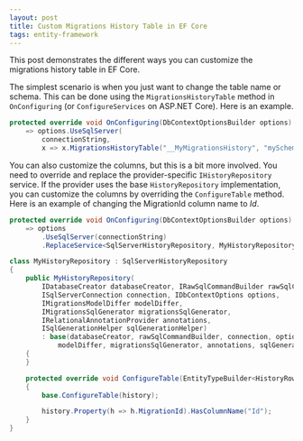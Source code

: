 ```yaml
---
layout: post
title: Custom Migrations History Table in EF Core
tags: entity-framework
---
```


This post demonstrates the different ways you can customize the migrations history table in EF Core.

The simplest scenario is when you just want to change the table name or schema. This can be done using the
`MigrationsHistoryTable` method in `OnConfiguring` (or `ConfigureServices` on ASP.NET Core). Here is an example.

```cs
protected override void OnConfiguring(DbContextOptionsBuilder options)
    => options.UseSqlServer(
        connectionString,
        x => x.MigrationsHistoryTable("__MyMigrationsHistory", "mySchema"));
```

You can also customize the columns, but this is a bit more involved. You need to override and replace the
provider-specific `IHistoryRepository` service. If the provider uses the base `HistoryRepository` implementation, you
can customize the columns by overriding the `ConfigureTable` method. Here is an example of changing the MigrationId
column name to *Id*.

```cs
protected override void OnConfiguring(DbContextOptionsBuilder options)
    => options
        .UseSqlServer(connectionString)
        .ReplaceService<SqlServerHistoryRepository, MyHistoryRepository>();
```

```cs
class MyHistoryRepository : SqlServerHistoryRepository
{
    public MyHistoryRepository(
        IDatabaseCreator databaseCreator, IRawSqlCommandBuilder rawSqlCommandBuilder,
        ISqlServerConnection connection, IDbContextOptions options,
        IMigrationsModelDiffer modelDiffer,
        IMigrationsSqlGenerator migrationsSqlGenerator,
        IRelationalAnnotationProvider annotations,
        ISqlGenerationHelper sqlGenerationHelper)
        : base(databaseCreator, rawSqlCommandBuilder, connection, options,
            modelDiffer, migrationsSqlGenerator, annotations, sqlGenerationHelper)
    {
    }

    protected override void ConfigureTable(EntityTypeBuilder<HistoryRow> history)
    {
        base.ConfigureTable(history);

        history.Property(h => h.MigrationId).HasColumnName("Id");
    }
}
```
